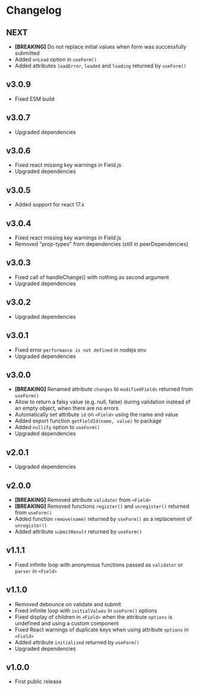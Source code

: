 # Changelog

## NEXT

- **[BREAKING]** Do not replace initial values when form was successfully submitted
- Added `onLoad` option in `useForm()`
- Added attributes `loadError`, `loaded` and `loading` returned by `useForm()`

## v3.0.9

- Fixed ESM build

## v3.0.7

- Upgraded dependencies

## v3.0.6

- Fixed react missing key warnings in Field.js
- Upgraded dependencies

## v3.0.5

- Added support for react 17.x

## v3.0.4

- Fixed react missing key warnings in Field.js
- Removed "prop-types" from dependencies (still in peerDependencies)

## v3.0.3

- Fixed call of handleChange() with nothing as second argument
- Upgraded dependencies

## v3.0.2

- Upgraded dependencies

## v3.0.1

- Fixed error `performance is not defined` in nodejs env
- Upgraded dependencies

## v3.0.0

- **[BREAKING]** Renamed attribute `changes` to `modifiedFields` returned from `useForm()`
- Allow to return a falsy value (e.g. null, false) during validation instead of an empty object,
  when there are no errors
- Automatically set attribute `id` on `<Field>` using the name and value
- Added export function `getFieldId(name, value)` to package
- Added `nullify` option to `useForm()`
- Upgraded dependencies

## v2.0.1

- Upgraded dependencies

## v2.0.0

- **[BREAKING]** Removed attribute `validator` from `<Field>`
- **[BREAKING]** Removed functions `register()` and `unregister()` returned from `useForm()`
- Added function `remove(name)` returned by `useForm()` as a replacement of  `unregister()`
- Added attribute `submitResult` returned by `useForm()`

## v1.1.1

- Fixed infinite loop with anonymous functions passed as `validator` or `parser` in `<Field>`

## v1.1.0

- Removed debounce on validate and submit
- Fixed infinite loop with `initialValues` in `useForm()` options
- Fixed display of children in `<Field>` when the attribute `options` is undefined and using a
  custom component
- Fixed React warnings of duplicate keys when using attribute `options` in `<Field>`
- Added attribute `initialized` returned by `useForm()`
- Upgraded dependencies

## v1.0.0

- First public release
